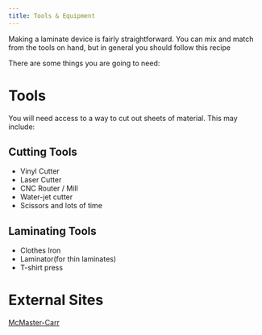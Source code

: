 ```yaml
---
title: Tools & Equipment
---
```

Making a laminate device is fairly straightforward.  You can mix and match from the tools on hand, but in general you should follow this recipe

There are some things you are going to need:

Tools
=====

You will need access to a way to cut out sheets of material.  This may include:

Cutting Tools
-------------
- Vinyl Cutter
- Laser Cutter
- CNC Router / Mill
- Water-jet cutter
- Scissors and lots of time

Laminating Tools
----------------

- Clothes Iron
- Laminator(for thin laminates)
- T-shirt press

External Sites
==============

[McMaster-Carr](http://www.mcmaster.com)
